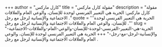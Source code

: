 +++
author = "كارل ماركس"
title = "مقولة كارل ماركس"
description = "مقولة كارل ماركس: الحرية هي التعبير الفرنسي لوحدة للإنسان، والوعي العام والعلاقات الاجتماعية والإنسانية لرجل مع رجل ."
quote = '''الحرية هي التعبير الفرنسي لوحدة للإنسان، والوعي العام والعلاقات الاجتماعية والإنسانية لرجل مع رجل .''' 
slug = "الحرية-هي-التعبير-الفرنسي-لوحدة-للإنسان-والوعي-العام-والعلاقات-الاجتماعية-والإنسانية-لرجل-مع-رجل-"
+++
الحرية هي التعبير الفرنسي لوحدة للإنسان، والوعي العام والعلاقات الاجتماعية والإنسانية لرجل مع رجل .
